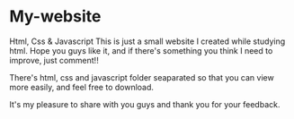 # My-website
Html, Css &amp; Javascript
This is just a small website I created while studying html. Hope you guys like it, and if there's something you think I need to improve, just comment!!

There's html, css and javascript folder seaparated so that you can view more easily, and feel free to download.

It's my pleasure to share with you guys and thank you for your feedback.
